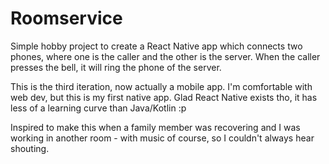 # Roomservice

Simple hobby project to create a React Native app which connects two phones, where one is the caller and the other is the server. When the caller presses the bell, it will ring the phone of the server.

This is the third iteration, now actually a mobile app. I'm comfortable with web dev, but this is my first native app. Glad React Native exists tho, it has less of a learning curve than Java/Kotlin :p

Inspired to make this when a family member was recovering and I was working in another room - with music of course, so I couldn't always hear shouting.

